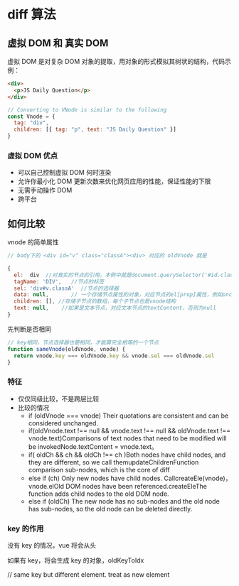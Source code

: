 # diff 算法

## 虚拟 DOM 和 真实 DOM

虚拟 DOM 是对复杂 DOM 对象的提取，用对象的形式模拟其树状的结构，代码示例：

```html
<div>
  <p>JS Daily Question</p>
</div>
```

```js
// Converting to VNode is similar to the following
const Vnode = {
  tag: "div",
  children: [{ tag: "p", text: "JS Daily Question" }]
}
```

### 虚拟 DOM 优点

- 可以自己控制虚拟 DOM 何时渲染
- 允许你最小化 DOM 更新次数来优化网页应用的性能，保证性能的下限
- 无需手动操作 DOM
- 跨平台

## 如何比较

vnode 的简单属性

```js
// body下的 <div id="v" class="classA"><div> 对应的 oldVnode 就是

{
  el:  div  //对真实的节点的引用，本例中就是document.querySelector('#id.classA')
  tagName: 'DIV',   //节点的标签
  sel: 'div#v.classA'  //节点的选择器
  data: null,       // 一个存储节点属性的对象，对应节点的el[prop]属性，例如onclick , style
  children: [], //存储子节点的数组，每个子节点也是vnode结构
  text: null,    //如果是文本节点，对应文本节点的textContent，否则为null
}
```

先判断是否相同

```js
// key相同，节点选择器也要相同，才能算完全相等的一个节点
function sameVnode(oldVnode, vnode) {
  return vnode.key === oldVnode.key && vnode.sel === oldVnode.sel
}
```

### 特征

- 仅仅同级比较，不是跨层比较
- 比较的情况
  - if (oldVnode === vnode) Their quotations are consistent and can be considered unchanged.
  - if(oldVnode.text !== null && vnode.text !== null && oldVnode.text !== vnode.text)Comparisons of text nodes that need to be modified will be invokedNode.textContent = vnode.text。
  - if( oldCh && ch && oldCh !== ch )Both nodes have child nodes, and they are different, so we call themupdateChildrenFunction comparison sub-nodes, which is the core of diff
  - else if (ch) Only new nodes have child nodes. CallcreateEle(vnode)，vnode.elOld DOM nodes have been referenced.createEleThe function adds child nodes to the old DOM node.
  - else if (oldCh) The new node has no sub-nodes and the old node has sub-nodes, so the old node can be deleted directly.

### key 的作用

没有 key 的情况，vue 将会从头

如果有 key，将会生成 key 的对象，oldKeyToIdx

// same key but different element. treat as new element
